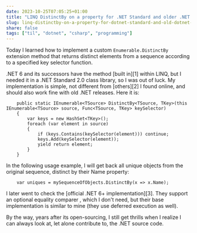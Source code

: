 ```yaml
---
date: 2023-10-25T07:05:25+01:00
title: "LINQ DistinctBy on a property for .NET Standard and older .NET versions"
slug: linq-distinctby-on-a-property-for-dotnet-standard-and-old-dotnet-versions
share: false
tags: ["til", "dotnet", "csharp", "programming"]
---
```

Today I learned how to implement a custom `Enumerable.DistinctBy` extension method that returns distinct elements from a
sequence according to a specified key selector function.

.NET 6 and its successors have the method [built in][1] within LINQ, but I needed it in a .NET Standard 2.0 class
library, so I was out of luck. My implementation is simple, not different from [others][2] I found online, and should
also work fine with old .NET releases. Here it is:

```
    public static IEnumerable<TSource> DistinctBy<TSource, TKey>(this IEnumerable<TSource> source, Func<TSource, TKey> keySelector)
    {
        var keys = new HashSet<TKey>();
        foreach (var element in source)
        {
            if (keys.Contains(keySelector(element))) continue;
            keys.Add(keySelector(element));
            yield return element;
        }
    }
```

In the following usage example, I will get back all unique objects from the original sequence, distinct by their Name
property:

```
    var uniques = mySequenceOfObjects.DistinctBy(x => x.Name);
```

I later went to check the [official .NET 6+ implementation][3]. They support an optional equality comparer , which I
don't need, but their base implementation is similar to mine (they use deferred execution as well). 

By the way, years after its open-sourcing, I still get thrills when I realize I can always look at, let alone contribute
to, the .NET source code.

